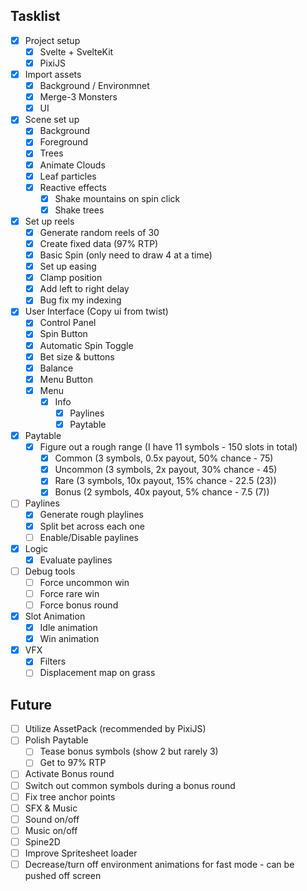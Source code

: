 ## Tasklist
- [x] Project setup
    - [x] Svelte + SvelteKit
    - [x] PixiJS
- [x] Import assets
    - [x] Background / Environmnet
    - [x] Merge-3 Monsters 
    - [x] UI
- [x] Scene set up
    - [x] Background
    - [x] Foreground
    - [x] Trees
    - [x] Animate Clouds
    - [x] Leaf particles
    - [x] Reactive effects
        - [x] Shake mountains on spin click
        - [x] Shake trees
- [x] Set up reels
    - [x] Generate random reels of 30
    - [x] Create fixed data (97% RTP)
    - [x] Basic Spin (only need to draw 4 at a time)
    - [x] Set up easing
    - [x] Clamp position
    - [x] Add left to right delay
    - [x] Bug fix my indexing 
- [x] User Interface (Copy ui from twist)
    - [x] Control Panel
    - [x] Spin Button
    - [x] Automatic Spin Toggle
    - [x] Bet size & buttons
    - [x] Balance
    - [x] Menu Button
    - [x] Menu
        - [x] Info
            - [x] Paylines
            - [x] Paytable 
- [x] Paytable
    - [x] Figure out a rough range (I have 11 symbols - 150 slots in total)
        - [x] Common (3 symbols, 0.5x payout, 50% chance - 75)
        - [x] Uncommon (3 symbols, 2x payout, 30% chance - 45)
        - [x] Rare (3 symbols, 10x payout, 15% chance - 22.5 (23))
        - [x] Bonus (2 symbols, 40x payout, 5% chance - 7.5 (7))
- [ ] Paylines
    - [x] Generate rough playlines
    - [x] Split bet across each one
    - [ ] Enable/Disable paylines
- [x] Logic
    - [x] Evaluate paylines
- [ ] Debug tools
    - [ ] Force uncommon win
    - [ ] Force rare win
    - [ ] Force bonus round
- [x] Slot Animation
    - [x] Idle animation
    - [x] Win animation
- [x] VFX
    - [x] Filters
    - [ ] Displacement map on grass
## Future
- [ ] Utilize AssetPack (recommended by PixiJS)
- [ ] Polish Paytable
    - [ ] Tease bonus symbols (show 2 but rarely 3)
    - [ ] Get to 97% RTP
- [ ] Activate Bonus round
- [ ] Switch out common symbols during a bonus round
- [ ] Fix tree anchor points
- [ ] SFX & Music
- [ ] Sound on/off
- [ ] Music on/off
- [ ] Spine2D
- [ ] Improve Spritesheet loader
- [ ] Decrease/turn off environment animations for fast mode - can be pushed off screen
